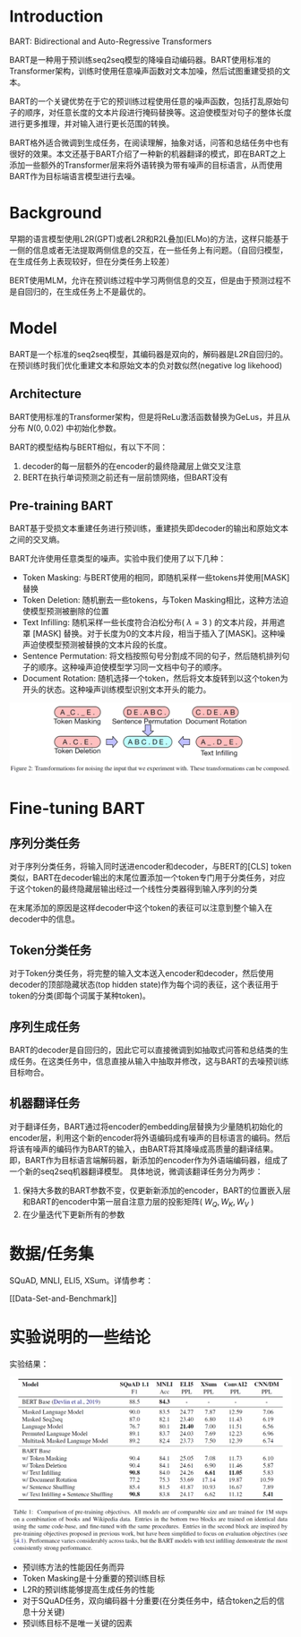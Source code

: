 # Introduction

BART: Bidirectional and Auto-Regressive Transformers

BART是一种用于预训练seq2seq模型的降噪自动编码器。BART使用标准的Transformer架构，训练时使用任意噪声函数对文本加噪，然后试图重建受损的文本。

BART的一个关键优势在于它的预训练过程使用任意的噪声函数，包括打乱原始句子的顺序，对任意长度的文本片段进行掩码替换等。这迫使模型对句子的整体长度进行更多推理，并对输入进行更长范围的转换。

BART格外适合微调到生成任务，在阅读理解，抽象对话，问答和总结任务中也有很好的效果。本文还基于BART介绍了一种新的机器翻译的模式，即在BART之上添加一些额外的Transformer层来将外语转换为带有噪声的目标语言，从而使用BART作为目标端语言模型进行去噪。

<!--more-->

# Background

早期的语言模型使用L2R(GPT)或者L2R和R2L叠加(ELMo)的方法，这样只能基于一侧的信息或者无法提取两侧信息的交互，在一些任务上有问题。（自回归模型，在生成任务上表现较好，但在分类任务上较差）

BERT使用MLM，允许在预训练过程中学习两侧信息的交互，但是由于预测过程不是自回归的，在生成任务上不是最优的。

# Model

BART是一个标准的seq2seq模型，其编码器是双向的，解码器是L2R自回归的。在预训练时我们优化重建文本和原始文本的负对数似然(negative log likehood)

## Architecture

BART使用标准的Transformer架构，但是将ReLu激活函数替换为GeLus，并且从分布 $N(0, 0.02)$ 中初始化参数。

BART的模型结构与BERT相似，有以下不同：

1. decoder的每一层额外的在encoder的最终隐藏层上做交叉注意
2. BERT在执行单词预测之前还有一层前馈网络，但BART没有

## Pre-training BART

BART基于受损文本重建任务进行预训练，重建损失即decoder的输出和原始文本之间的交叉熵。

BART允许使用任意类型的噪声。实验中我们使用了以下几种：

- Token Masking: 与BERT使用的相同，即随机采样一些tokens并使用[MASK]替换
- Token Deletion: 随机删去一些tokens，与Token Masking相比，这种方法迫使模型预测被删除的位置
- Text Infilling: 随机采样一些长度符合泊松分布( $\lambda = 3$ ) 的文本片段，并用遮罩 [MASK] 替换。对于长度为0的文本片段，相当于插入了[MASK]。这种噪声迫使模型预测被替换的文本片段的长度。
- Sentence Permutation: 将文档按照句号分割成不同的句子，然后随机排列句子的顺序。这种噪声迫使模型学习同一文档中句子的顺序。
- Document Rotation: 随机选择一个token，然后将文本旋转到以这个token为开头的状态。这种噪声训练模型识别文本开头的能力。

![](BART/1.png)

# Fine-tuning BART

## 序列分类任务

对于序列分类任务，将输入同时送进encoder和decoder，与BERT的[CLS] token类似，BART在decoder输出的末尾位置添加一个token专门用于分类任务，对应于这个token的最终隐藏层输出经过一个线性分类器得到输入序列的分类

在末尾添加的原因是这样decoder中这个token的表征可以注意到整个输入在decoder中的信息。

## Token分类任务

对于Token分类任务，将完整的输入文本送入encoder和decoder，然后使用decoder的顶部隐藏状态(top hidden state)作为每个词的表征，这个表征用于token的分类(即每个词属于某种token)。

## 序列生成任务

BART的decoder是自回归的，因此它可以直接微调到如抽取式问答和总结类的生成任务。在这类任务中，信息直接从输入中抽取并修改，这与BART的去噪预训练目标吻合。

## 机器翻译任务

对于翻译任务，BART通过将encoder的embedding层替换为少量随机初始化的encoder层，利用这个新的encoder将外语编码成有噪声的目标语言的编码。然后将该有噪声的编码作为BART的输入，由BART将其降噪成高质量的翻译结果。即，BART作为目标语言端解码器，新添加的encoder作为外语端编码器，组成了一个新的seq2seq机器翻译模型。
具体地说，微调该翻译任务分为两步：

1.  保持大多数的BART参数不变，仅更新新添加的encoder，BART的位置嵌入层和BART的encoder中第一层自注意力层的投影矩阵( $W_Q, W_K, W_V$ ) 
2. 在少量迭代下更新所有的参数

# 数据/任务集

SQuAD, MNLI, ELI5, XSum。详情参考：

[[Data-Set-and-Benchmark]]

# 实验说明的一些结论

实验结果：

![](BART/2.png)

- 预训练方法的性能因任务而异
- Token Masking是十分重要的预训练目标
- L2R的预训练能够提高生成任务的性能
- 对于SQuAD任务，双向编码器十分重要(在分类任务中，结合token之后的信息十分关键)
- 预训练目标不是唯一关键的因素
